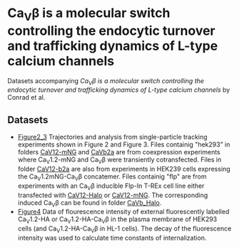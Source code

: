 # Ca<sub>V</sub>β is a molecular switch controlling the endocytic turnover and trafficking dynamics of L-type calcium channels

Datasets accompanying *Ca<sub>V</sub>β is a molecular switch controlling the endocytic turnover and trafficking dynamics of L-type calcium channels* by Conrad et al.

## Datasets
* [Figure2_3](../master/Figure2_3) Trajectories and analysis from single-particle tracking experiments shown in Figure 2 and Figure 3. Files containig "hek293" in folders [CaV12-mNG](../master/Figure2_3/CaV12mNG) and [CaVb2a](../master/Figure2_3/CaVb2a) are from coexpression experiments where Ca<sub>V</sub>1.2-mNG and Ca<sub>V</sub>β were transiently cotransfected. Files in folder [CaV12-b2a](../master/Figure2_3/CaV12-b2a) are also from experiments in HEK239 cells expressing the Ca<sub>V</sub>1.2mNG-Ca<sub>V</sub>β concatemer.
Files containig "flp" are from experiments with an Ca<sub>V</sub>β inducible Flp-In T-REx cell line either transfected with [CaV12-Halo](../master/Figure2_3/CaV12Halo) or [CaV12-mNG](../master/Figure2_3/CaV12mNG). The corresponding induced Ca<sub>V</sub>β can be found in folder [CaVb_Halo](../master/Figure2_3/CaVb2a_Halo).  
* [Figure4](../master/Figure4) Data of flourescence intensity of external fluorescently labelled Ca<sub>V</sub>1.2-HA or Ca<sub>V</sub>1.2-HA-Ca<sub>V</sub>β in the plasma membrane of HEK293 cells (and Ca<sub>V</sub>1.2-HA-Ca<sub>V</sub>β in HL-1 cells). The decay of the fluorescence intensity was used to calculate time constants of internalization. 
